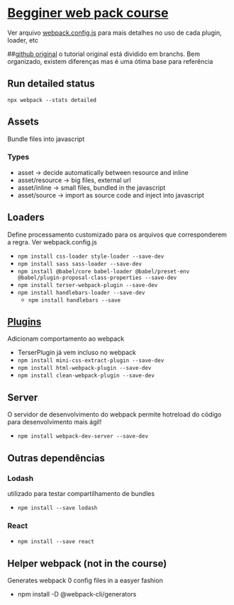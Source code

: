 # [Begginer web pack course](https://www.udemy.com/course/webpack-from-beginner-to-advanced/)
Ver arquivo [webpack.config.js](./webpack.config.js) para mais detalhes no uso de cada plugin, loader, etc

##[github original](https://github.com/vp-online-courses/webpack-tutorial)
o tutorial original está dividido em branchs. Bem organizado, existem diferenças mas é uma ótima base para referência

## Run detailed status
`npx webpack --stats detailed`


## Assets
Bundle files into javascript
### Types
- asset -> decide automatically between resource and inline
- asset/resource -> big files, external url
- asset/inline -> small files, bundled in the javascript
- asset/source -> import as source code and inject into javascript

## Loaders
Define processamento customizado para os arquivos que corresponderem a regra. Ver webpack.config.js

- `npm install css-loader style-loader --save-dev`
- `npm install sass sass-loader --save-dev`
- `npm install @babel/core babel-loader @babel/preset-env @babel/plugin-proposal-class-properties --save-dev`
- `npm install terser-webpack-plugin --save-dev`
- `npm install handlebars-loader --save-dev`
  - `npm install handlebars --save`

## [Plugins](https://webpack.js.org/plugins/)
Adicionam comportamento ao webpack
- TerserPlugin já vem incluso no webpack
- `npm install mini-css-extract-plugin --save-dev`
- `npm install html-webpack-plugin --save-dev`
- `npm install clean-webpack-plugin --save-dev`

## Server
O servidor de desenvolvimento do webpack permite hotreload do código para desenvolvimento mais ágil!
- `npm install webpack-dev-server --save-dev`

## Outras dependências
### Lodash
utilizado para testar compartilhamento de bundles
- `npm install --save lodash`
### React
- `npm install --save react`

## Helper webpack (not in the course)
Generates webpack 0 config files in a easyer fashion
- npm install -D @webpack-cli/generators
